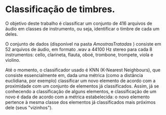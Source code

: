 <h1> Classificação de timbres. </h1>
O objetivo deste trabalho é classificar um conjunto de 416 arquivos de áudio em classes de instrumento, ou seja, identificar o timbre de cada um deles.

O conjunto de dados (disponível na pasta <i> AmostrasTratadas </i>) consiste em 52 arquivos de áudio, em formato .wav a 44100 Hz stereo para cada 8 instrumentos: cello, clarineta, flauta, oboé, trombone, trompete, viola e violino.

Até o momento, o classificador usado é KNN (K-Nearest Neighbours), que consiste essencialmente em, dada uma métrica (como a distância euclidiana, por exemplo) classificar um novo elemento de acordo com a proximidade com um conjunto de elementos já classificados. Assim, já se conhecendo a classificação de alguns elementos, e classificação de um novo é dada de acordo com a métrica estabelecida: o novo elemento pertence à mesma classe dos elementos já classificados mais próximos dele (seus "vizinhos").

